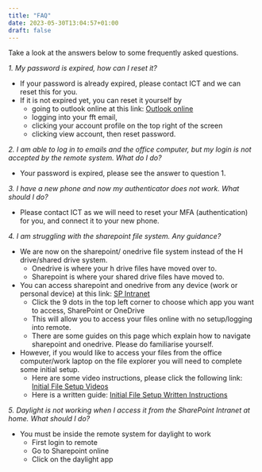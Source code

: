```yaml
---
title: "FAQ"
date: 2023-05-30T13:04:57+01:00
draft: false
---
```


Take a look at the answers below to some frequently asked questions.


*1. My password is expired, how can I reset it?*

- If your password is already expired, please contact ICT and we can reset this for you.
- If it is not expired yet, you can reset it yourself by 
	- going to outlook online at this link: [Outlook online](https://outlook.com)
	- logging into your fft email,
	- clicking your account profile on the top right of the screen
	- clicking view account, then reset password.


*2. I am able to log in to emails and the office computer, but my login is not accepted by the remote system. What do I do?*

- Your password is expired, please see the answer to question 1.


*3. I have a new phone and now my authenticator does not work. What should I do?*

- Please contact ICT as we will need to reset your MFA (authentication) for you, and connect it to your new phone.


*4. I am struggling with the sharepoint file system. Any guidance?*

- We are now on the sharepoint/ onedrive file system instead of the H drive/shared drive system.
	- Onedrive is where your h drive files have moved over to. 
	- Sharepoint is where your shared drive files have moved to.
- You can access sharepoint and onedrive from any device (work or personal device) at this link: [SP Intranet](https://freedomfromtorture.sharepoint.com/sites/Intranet) 
	- Click the 9 dots in the top left corner to choose which app you want to access, SharePoint or OneDrive
	- This will allow you to access your files online with no setup/logging into remote. 
	- There are some guides on this page which explain how to navigate sharepoint and onedrive. Please do familiarise yourself.
- However, if you would like to access your files from the office computer/work laptop on the file explorer you will need to complete some initial setup. 
	- Here are some video instructions, please click the following link: [Initial File Setup Videos](https://freedomfromtorture-my.sharepoint.com/:f:/g/personal/sziqbal_freedomfromtorture_org/EuAF-5Cz6OxOu0RagoyKzLAB8sAdYf4_qHf11ktapHbnaw?e=S69Y71) 
	- Here is a written guide: [Initial File Setup Written Instructions](https://freedomfromtorture-my.sharepoint.com/:w:/g/personal/auddin_freedomfromtorture_org/EW1ryexYmoNLmhI138zDSEsBxxSaWNOiPGDq20gTnM7PkQ?e=I9QrvZ) 


*5. Daylight is not working when I access it from the SharePoint Intranet at home. What should I do?*
- You must be inside the remote system for daylight to work
	- First login to remote
	- Go to Sharepoint online
	- Click on the daylight app
	